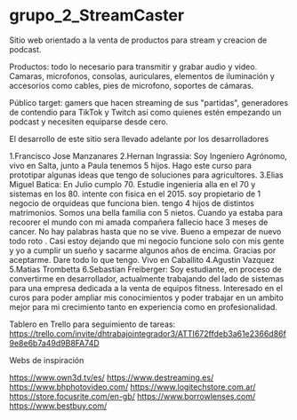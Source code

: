 # grupo_2_StreamCaster
Sitio web orientado a la venta de productos para stream y creacion de podcast.

Productos: todo lo necesario para transmitir y grabar audio y video. Camaras, microfonos, consolas, auriculares, elementos de iluminación y accesorios como cables, pies de microfono, soportes de cámaras.

Público target: gamers que hacen streaming de sus "partidas", generadores de contendio para TikTok y Twitch así como quienes estén empezando un podcast y necesiten equiparse desde cero.

El desarrollo de este sitio sera llevado adelante por los desarrolladores

1.Francisco Jose Manzanares
2.Hernan Ingrassia: Soy Ingeniero Agrónomo, vivo en Salta, junto a Paula tenemos 5 hijos. Hago este curso para prototipar algunas ideas que tengo de soluciones para agricultores.
3.Elias Miguel Batica: En Julio cumplo 70. Estudie ingenieria alla en el 70 y sistemas en los 80. intente con fisica en el 2015. soy propietario de 1 negocio de orquideas que funciona bien. tengo 4 hijos de distintos matrimonios. Somos una bella familia con 5 nietos. Cuando ya estaba para recoorer el mundo con mi amada compañera fallecio hace 3 meses de cancer. No hay palabras hasta que no se vive. Bueno a empezar de nuevo todo roto . Casi estoy dejando que mi negocio funcione solo con mis gente y yo a cumplir un sueño y sacarme algunos años de encima. Gracias por aceptarme. Dare todo lo que tengo. Vivo en Caballito
4.Agustin Vazquez
5.Matias Trombetta
6.Sebastian Freiberger: Soy estudiante, en proceso de convertirme en desarrollador, actualmente trabajando del lado de sistemas para una empresa dedicada a la venta de equipos fitness. Interesado en el curos para poder ampliar mis conocimientos y poder trabajar en un ambito mejor para mi crecimiento tanto en experiencia como en profesionalidad.

Tablero en Trello para seguimiento de tareas: https://trello.com/invite/dhtrabajointegrador3/ATTI672ffdeb3a61e2366d86f9e8e6b7a49d9B8FA74D

Webs de inspiración

https://www.own3d.tv/es/
https://www.destreaming.es/
https://www.bhphotovideo.com/
https://www.logitechstore.com.ar/
https://store.focusrite.com/en-gb/
https://www.borrowlenses.com/
https://www.bestbuy.com/





